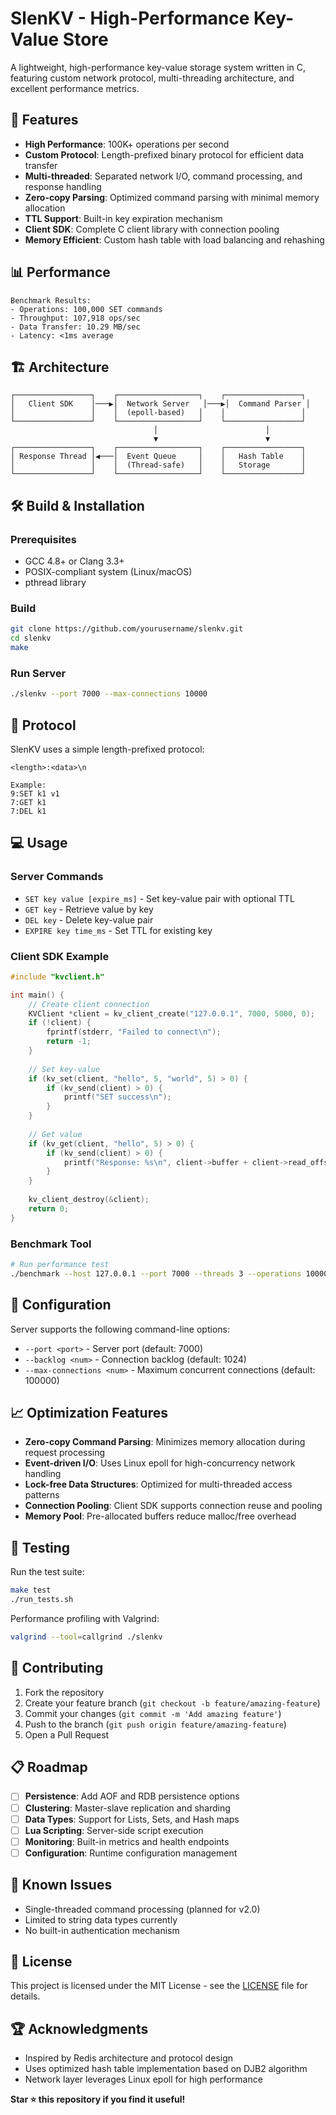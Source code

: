 # SlenKV - High-Performance Key-Value Store

A lightweight, high-performance key-value storage system written in C, featuring custom network protocol, multi-threading architecture, and excellent performance metrics.

## 🚀 Features

- **High Performance**: 100K+ operations per second
- **Custom Protocol**: Length-prefixed binary protocol for efficient data transfer
- **Multi-threaded**: Separated network I/O, command processing, and response handling
- **Zero-copy Parsing**: Optimized command parsing with minimal memory allocation
- **TTL Support**: Built-in key expiration mechanism
- **Client SDK**: Complete C client library with connection pooling
- **Memory Efficient**: Custom hash table with load balancing and rehashing

## 📊 Performance

```
Benchmark Results:
- Operations: 100,000 SET commands
- Throughput: 107,918 ops/sec
- Data Transfer: 10.29 MB/sec  
- Latency: <1ms average
```

## 🏗️ Architecture

```
┌─────────────────┐    ┌──────────────────┐    ┌─────────────────┐
│   Client SDK    │───▶│  Network Server   │───▶│  Command Parser │
│                 │    │  (epoll-based)   │    │                 │
└─────────────────┘    └──────────────────┘    └─────────────────┘
                                │                        │
                                ▼                        ▼
┌─────────────────┐    ┌──────────────────┐    ┌─────────────────┐
│ Response Thread │◀───│  Event Queue     │    │   Hash Table    │
│                 │    │  (Thread-safe)   │    │   Storage       │
└─────────────────┘    └──────────────────┘    └─────────────────┘
```

## 🛠️ Build & Installation

### Prerequisites
- GCC 4.8+ or Clang 3.3+
- POSIX-compliant system (Linux/macOS)
- pthread library

### Build
```bash
git clone https://github.com/yourusername/slenkv.git
cd slenkv
make
```

### Run Server
```bash
./slenkv --port 7000 --max-connections 10000
```

## 📝 Protocol

SlenKV uses a simple length-prefixed protocol:

```
<length>:<data>\n

Example:
9:SET k1 v1
7:GET k1
7:DEL k1
```

## 💻 Usage

### Server Commands
- `SET key value [expire_ms]` - Set key-value pair with optional TTL
- `GET key` - Retrieve value by key
- `DEL key` - Delete key-value pair
- `EXPIRE key time_ms` - Set TTL for existing key

### Client SDK Example
```c
#include "kvclient.h"

int main() {
    // Create client connection
    KVClient *client = kv_client_create("127.0.0.1", 7000, 5000, 0);
    if (!client) {
        fprintf(stderr, "Failed to connect\n");
        return -1;
    }
    
    // Set key-value
    if (kv_set(client, "hello", 5, "world", 5) > 0) {
        if (kv_send(client) > 0) {
            printf("SET success\n");
        }
    }
    
    // Get value
    if (kv_get(client, "hello", 5) > 0) {
        if (kv_send(client) > 0) {
            printf("Response: %s\n", client->buffer + client->read_offset);
        }
    }
    
    kv_client_destroy(&client);
    return 0;
}
```

### Benchmark Tool
```bash
# Run performance test
./benchmark --host 127.0.0.1 --port 7000 --threads 3 --operations 100000
```

## 🔧 Configuration

Server supports the following command-line options:
- `--port <port>` - Server port (default: 7000)
- `--backlog <num>` - Connection backlog (default: 1024)
- `--max-connections <num>` - Maximum concurrent connections (default: 100000)

## 📈 Optimization Features

- **Zero-copy Command Parsing**: Minimizes memory allocation during request processing
- **Event-driven I/O**: Uses Linux epoll for high-concurrency network handling
- **Lock-free Data Structures**: Optimized for multi-threaded access patterns
- **Connection Pooling**: Client SDK supports connection reuse and pooling
- **Memory Pool**: Pre-allocated buffers reduce malloc/free overhead

## 🧪 Testing

Run the test suite:
```bash
make test
./run_tests.sh
```

Performance profiling with Valgrind:
```bash
valgrind --tool=callgrind ./slenkv
```

## 🤝 Contributing

1. Fork the repository
2. Create your feature branch (`git checkout -b feature/amazing-feature`)
3. Commit your changes (`git commit -m 'Add amazing feature'`)
4. Push to the branch (`git push origin feature/amazing-feature`)
5. Open a Pull Request

## 📋 Roadmap

- [ ] **Persistence**: Add AOF and RDB persistence options
- [ ] **Clustering**: Master-slave replication and sharding
- [ ] **Data Types**: Support for Lists, Sets, and Hash maps
- [ ] **Lua Scripting**: Server-side script execution
- [ ] **Monitoring**: Built-in metrics and health endpoints
- [ ] **Configuration**: Runtime configuration management

## 🐛 Known Issues

- Single-threaded command processing (planned for v2.0)
- Limited to string data types currently
- No built-in authentication mechanism

## 📄 License

This project is licensed under the MIT License - see the [LICENSE](LICENSE) file for details.

## 🏆 Acknowledgments

- Inspired by Redis architecture and protocol design
- Uses optimized hash table implementation based on DJB2 algorithm
- Network layer leverages Linux epoll for high performance


**Star ⭐ this repository if you find it useful!**